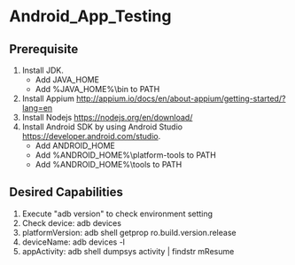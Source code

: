 # Android_App_Testing

## Prerequisite
1. Install JDK. 
    * Add JAVA_HOME
    * Add %JAVA_HOME%\bin to PATH
2. Install Appium http://appium.io/docs/en/about-appium/getting-started/?lang=en
3. Install Nodejs https://nodejs.org/en/download/
4. Install Android SDK by using Android Studio https://developer.android.com/studio.
    * Add ANDROID_HOME
    * Add %ANDROID_HOME%\platform-tools to PATH
    * Add %ANDROID_HOME%\tools to PATH

## Desired Capabilities
1. Execute "adb version" to check environment setting
2. Check device: adb devices
2. platformVersion: adb shell getprop ro.build.version.release
3. deviceName: adb devices -l
4. appActivity: adb shell dumpsys activity | findstr mResume
